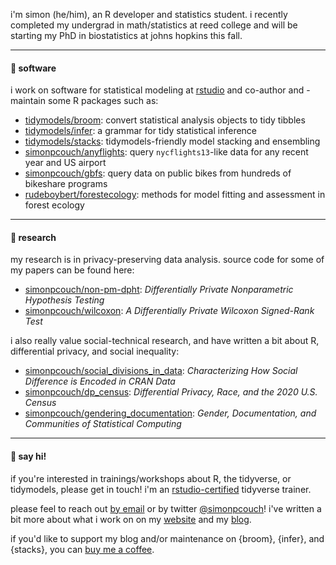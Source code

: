 i'm simon (he/him), an R developer and statistics student. i recently completed my undergrad in math/statistics at reed college and will be starting my PhD in biostatistics at johns hopkins this fall.

-----------

#### 🐛 software

i work on software for statistical modeling at [rstudio](https://github.com/rstudio) and co-author and -maintain some R packages such as:  

- [tidymodels/broom](https://github.com/tidymodels/broom): convert statistical analysis objects to tidy tibbles
- [tidymodels/infer](https://github.com/tidymodels/infer): a grammar for tidy statistical inference
- [tidymodels/stacks](https://github.com/tidymodels/stacks): tidymodels-friendly model stacking and ensembling
- [simonpcouch/anyflights](https://github.com/simonpcouch/anyflights): query `nycflights13`-like data for any recent year and US airport
- [simonpcouch/gbfs](https://github.com/simonpcouch/gbfs): query data on public bikes from hundreds of bikeshare programs
- [rudeboybert/forestecology](https://github.com/rudeboybert/forestecology): methods for model fitting and assessment in forest ecology

-----------

#### 🦆 research

my research is in privacy-preserving data analysis. source code for some of my papers can be found here:  

- [simonpcouch/non-pm-dpht](https://github.com/simonpcouch/non-pm-dpht): _Differentially Private Nonparametric Hypothesis Testing_
- [simonpcouch/wilcoxon](https://github.com/simonpcouch/wilcoxon): _A Differentially Private Wilcoxon Signed-Rank Test_

i also really value social-technical research, and have written a bit about R, differential privacy, and social inequality:  

- [simonpcouch/social_divisions_in_data](https://github.com/simonpcouch/social_divisions_in_data): _Characterizing How Social Difference is Encoded in CRAN Data_
- [simonpcouch/dp_census](https://github.com/simonpcouch/dp_census): _Differential Privacy, Race, and the 2020 U.S. Census_
- [simonpcouch/gendering_documentation](https://github.com/simonpcouch/gendering_documentation): _Gender, Documentation, and Communities of Statistical Computing_

-----------

#### 🐥 say hi!

if you're interested in trainings/workshops about R, the tidyverse, or tidymodels, please get in touch! i'm an [rstudio-certified](https://education.rstudio.com/trainers/people/couch+simon/) tidyverse trainer.

please feel to reach out [by email](mailto:simonpatrickcouch@gmail.com) or by twitter [@simonpcouch](https://twitter.com/simonpcouch)! i've written a bit more about what i work on on my [website](https://simonpcouch.com) and my [blog](https://blog.simonpcouch.com/).

if you'd like to support my blog and/or maintenance on {broom}, {infer}, and {stacks}, you can [buy me a coffee](https://ko-fi.com/simonpcouch).

